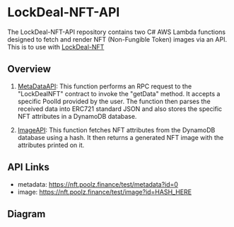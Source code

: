 # LockDeal-NFT-API

The LockDeal-NFT-API repository contains two C# AWS Lambda functions designed to fetch and render NFT (Non-Fungible Token) images via an API.
This is to use with [LockDeal-NFT](https://github.com/The-Poolz/LockDealNFT)

## Overview

1. [MetaDataAPI](https://github.com/The-Poolz/LockDeal-NFT-API/tree/master/src/MetaDataAPI): This function performs an RPC request to the "LockDealNFT" contract to invoke the "getData" method.
It accepts a specific PoolId provided by the user.
The function then parses the received data into ERC721 standard JSON and also stores the specific NFT attributes in a DynamoDB database.

2. [ImageAPI](https://github.com/The-Poolz/LockDeal-NFT-API/tree/master/src/ImageAPI): This function fetches NFT attributes from the DynamoDB database using a hash.
It then returns a generated NFT image with the attributes printed on it.

## API Links

- metadata: https://nft.poolz.finance/test/metadata?id=0
- image: https://nft.poolz.finance/test/image?id=HASH_HERE

## Diagram

<!--![Diagram Image Link](https://github.com/The-Poolz/LockDeal-NFT-API/tree/master/diagrams/include.puml)-->

